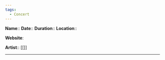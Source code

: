 ```yaml
---
tags:
  - Concert
---
```

**Name**:: 
**Date**:: 
**Duration**:: 
**Location**:: 

**Website**: 

**Artist**:: [[]]

---
